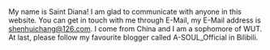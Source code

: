 My name is Saint Diana!
I am glad to communicate with anyone in this website.
You can get in touch with me through E-Mail, my E-Mail address is shenhuichang@126.com.
I come from China and I am a sophomore of WUT.
At last, please follow my favourite blogger called A-SOUL_Official in Bilibili.

<!---
Saint-Diana/Saint-Diana is a ✨ special ✨ repository because its `README.md` (this file) appears on your GitHub profile.
You can click the Preview link to take a look at your changes.
--->
